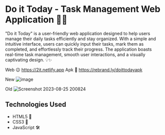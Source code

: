 # Do it Today - Task Management Web Application 🚀📝

"Do it Today" is a user-friendly web application designed to help users manage their daily tasks efficiently and stay organized. With a simple and intuitive interface, users can quickly input their tasks, mark them as completed, and effortlessly track their progress. The application boasts real-time task management, smooth user interactions, and a visually captivating design. 💡✨

Web 😉 https://2it.netlify.app
Apk 📱 https://rebrand.ly/doittodayapk

New
![image](https://github.com/Abinesh-M/do-it-today/assets/76783334/60b658a8-e9b0-45b5-a8b9-53972dc1f90c)


Old
![Screenshot 2023-08-25 200824](https://github.com/Abinesh-M/do-it-today/assets/76783334/19eb3a0f-7ae3-4821-a05a-913667bed765)



## Technologies Used

- HTML5 🧱
- CSS3 🎨
- JavaScript 🛠️



